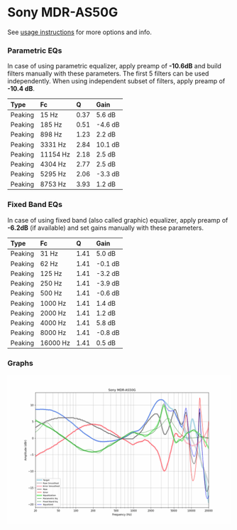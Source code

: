 # Sony MDR-AS50G
See [usage instructions](https://github.com/jaakkopasanen/AutoEq#usage) for more options and info.

### Parametric EQs
In case of using parametric equalizer, apply preamp of **-10.6dB** and build filters manually
with these parameters. The first 5 filters can be used independently.
When using independent subset of filters, apply preamp of **-10.4 dB**.

| Type    | Fc       |    Q | Gain    |
|:--------|:---------|:-----|:--------|
| Peaking | 15 Hz    | 0.37 | 5.6 dB  |
| Peaking | 185 Hz   | 0.51 | -4.6 dB |
| Peaking | 898 Hz   | 1.23 | 2.2 dB  |
| Peaking | 3331 Hz  | 2.84 | 10.1 dB |
| Peaking | 11154 Hz | 2.18 | 2.5 dB  |
| Peaking | 4304 Hz  | 2.77 | 2.5 dB  |
| Peaking | 5295 Hz  | 2.06 | -3.3 dB |
| Peaking | 8753 Hz  | 3.93 | 1.2 dB  |

### Fixed Band EQs
In case of using fixed band (also called graphic) equalizer, apply preamp of **-6.2dB**
(if available) and set gains manually with these parameters.

| Type    | Fc       |    Q | Gain    |
|:--------|:---------|:-----|:--------|
| Peaking | 31 Hz    | 1.41 | 5.0 dB  |
| Peaking | 62 Hz    | 1.41 | -0.1 dB |
| Peaking | 125 Hz   | 1.41 | -3.2 dB |
| Peaking | 250 Hz   | 1.41 | -3.9 dB |
| Peaking | 500 Hz   | 1.41 | -0.6 dB |
| Peaking | 1000 Hz  | 1.41 | 1.4 dB  |
| Peaking | 2000 Hz  | 1.41 | 1.2 dB  |
| Peaking | 4000 Hz  | 1.41 | 5.8 dB  |
| Peaking | 8000 Hz  | 1.41 | -0.8 dB |
| Peaking | 16000 Hz | 1.41 | 0.5 dB  |

### Graphs
![](./Sony%20MDR-AS50G.png)